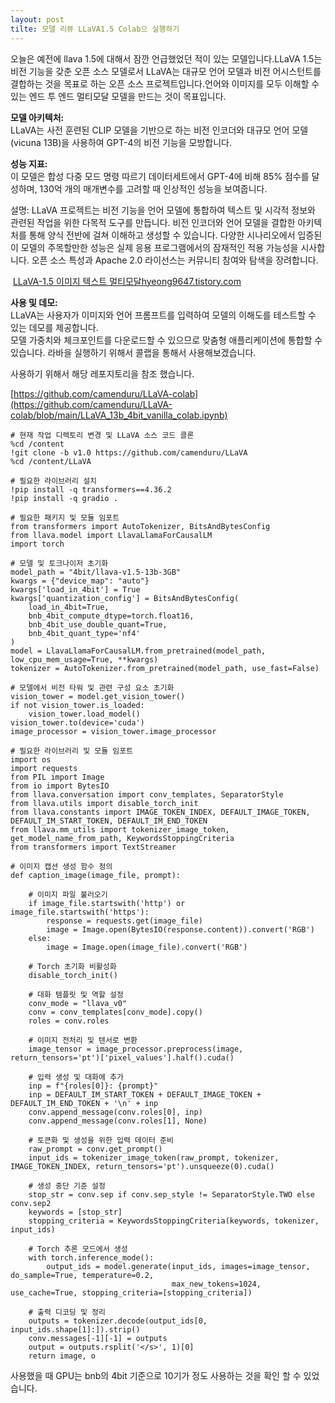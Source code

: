 ```yaml
---
layout: post
tilte: 모델 리뷰 LLaVA1.5 Colab으 실행하기
---
```


오늘은 예전에 llava 1.5에 대해서 잠깐 언급했었던 적이 있는 모델입니다.LLaVA 1.5는 비전 기능을 갖춘 오픈 소스 모델로서 LLaVA는 대규모 언어 모델과 비전 어시스턴트를 결합하는 것을 목표로 하는 오픈 소스 프로젝트입니다.언어와 이미지를 모두 이해할 수 있는 엔드 투 엔드 멀티모달 모델을 만드는 것이 목표입니다.


**모델 아키텍처:**  
LLaVA는 사전 훈련된 CLIP 모델을 기반으로 하는 비전 인코더와 대규모 언어 모델(vicuna 13B)을 사용하여 GPT-4의 비전 기능을 모방합니다.

**성능 지표:**  
이 모델은 합성 다중 모드 명령 따르기 데이터세트에서 GPT-4에 비해 85% 점수를 달성하며, 130억 개의 매개변수를 고려할 때 인상적인 성능을 보여줍니다.

설명: LLaVA 프로젝트는 비전 기능을 언어 모델에 통합하여 텍스트 및 시각적 정보와 관련된 작업을 위한 다목적 도구를 만듭니다. 비전 인코더와 언어 모델을 결합한 아키텍처를 통해 양식 전반에 걸쳐 이해하고 생성할 수 있습니다. 다양한 시나리오에서 입증된 이 모델의 주목할만한 성능은 실제 응용 프로그램에서의 잠재적인 적용 가능성을 시사합니다. 오픈 소스 특성과 Apache 2.0 라이선스는 커뮤니티 참여와 탐색을 장려합니다.

 [LLaVA-1.5 이미지 텍스트 멀티모달hyeong9647.tistory.com](https://hyeong9647.tistory.com/entry/LLaVA-15-%EC%9D%B4%EB%AF%B8%EC%A7%80-%ED%85%8D%EC%8A%A4%ED%8A%B8-%EB%A9%80%ED%8B%B0%EB%AA%A8%EB%8B%AC)

**사용 및 데모:**  
LLaVA는 사용자가 이미지와 언어 프롬프트를 입력하여 모델의 이해도를 테스트할 수 있는 데모를 제공합니다.  
모델 가중치와 체크포인트를 다운로드할 수 있으므로 맞춤형 애플리케이션에 통합할 수 있습니다. 라바을 실행하기 위해서 콜랩을 통해서 사용해보겠습니다.

사용하기 위해서 해당 레포지토리을 참조 했습니다.

[https://github.com/camenduru/LLaVA-colab](https://github.com/camenduru/LLaVA-colab/blob/main/LLaVA_13b_4bit_vanilla_colab.ipynb)

```
# 현재 작업 디렉토리 변경 및 LLaVA 소스 코드 클론
%cd /content
!git clone -b v1.0 https://github.com/camenduru/LLaVA
%cd /content/LLaVA

# 필요한 라이브러리 설치
!pip install -q transformers==4.36.2
!pip install -q gradio .

# 필요한 패키지 및 모듈 임포트
from transformers import AutoTokenizer, BitsAndBytesConfig
from llava.model import LlavaLlamaForCausalLM
import torch

# 모델 및 토크나이저 초기화
model_path = "4bit/llava-v1.5-13b-3GB"
kwargs = {"device_map": "auto"}
kwargs['load_in_4bit'] = True
kwargs['quantization_config'] = BitsAndBytesConfig(
    load_in_4bit=True,
    bnb_4bit_compute_dtype=torch.float16,
    bnb_4bit_use_double_quant=True,
    bnb_4bit_quant_type='nf4'
)
model = LlavaLlamaForCausalLM.from_pretrained(model_path, low_cpu_mem_usage=True, **kwargs)
tokenizer = AutoTokenizer.from_pretrained(model_path, use_fast=False)

# 모델에서 비전 타워 및 관련 구성 요소 초기화
vision_tower = model.get_vision_tower()
if not vision_tower.is_loaded:
    vision_tower.load_model()
vision_tower.to(device='cuda')
image_processor = vision_tower.image_processor

# 필요한 라이브러리 및 모듈 임포트
import os
import requests
from PIL import Image
from io import BytesIO
from llava.conversation import conv_templates, SeparatorStyle
from llava.utils import disable_torch_init
from llava.constants import IMAGE_TOKEN_INDEX, DEFAULT_IMAGE_TOKEN, DEFAULT_IM_START_TOKEN, DEFAULT_IM_END_TOKEN
from llava.mm_utils import tokenizer_image_token, get_model_name_from_path, KeywordsStoppingCriteria
from transformers import TextStreamer

# 이미지 캡션 생성 함수 정의
def caption_image(image_file, prompt):

    # 이미지 파일 불러오기
    if image_file.startswith('http') or image_file.startswith('https'):
        response = requests.get(image_file)
        image = Image.open(BytesIO(response.content)).convert('RGB')
    else:
        image = Image.open(image_file).convert('RGB')

    # Torch 초기화 비활성화
    disable_torch_init()

    # 대화 템플릿 및 역할 설정
    conv_mode = "llava_v0"
    conv = conv_templates[conv_mode].copy()
    roles = conv.roles

    # 이미지 전처리 및 텐서로 변환
    image_tensor = image_processor.preprocess(image, return_tensors='pt')['pixel_values'].half().cuda()

    # 입력 생성 및 대화에 추가
    inp = f"{roles[0]}: {prompt}"
    inp = DEFAULT_IM_START_TOKEN + DEFAULT_IMAGE_TOKEN + DEFAULT_IM_END_TOKEN + '\n' + inp
    conv.append_message(conv.roles[0], inp)
    conv.append_message(conv.roles[1], None)

    # 토큰화 및 생성을 위한 입력 데이터 준비
    raw_prompt = conv.get_prompt()
    input_ids = tokenizer_image_token(raw_prompt, tokenizer, IMAGE_TOKEN_INDEX, return_tensors='pt').unsqueeze(0).cuda()

    # 생성 중단 기준 설정
    stop_str = conv.sep if conv.sep_style != SeparatorStyle.TWO else conv.sep2
    keywords = [stop_str]
    stopping_criteria = KeywordsStoppingCriteria(keywords, tokenizer, input_ids)

    # Torch 추론 모드에서 생성
    with torch.inference_mode():
        output_ids = model.generate(input_ids, images=image_tensor, do_sample=True, temperature=0.2,
                                    max_new_tokens=1024, use_cache=True, stopping_criteria=[stopping_criteria])

    # 출력 디코딩 및 정리
    outputs = tokenizer.decode(output_ids[0, input_ids.shape[1]:]).strip()
    conv.messages[-1][-1] = outputs
    output = outputs.rsplit('</s>', 1)[0]
    return image, o
```



사용했을 때 GPU는 bnb의 4bit 기준으로 10기가 정도 사용하는 것을 확인 할 수 있었습니다.
